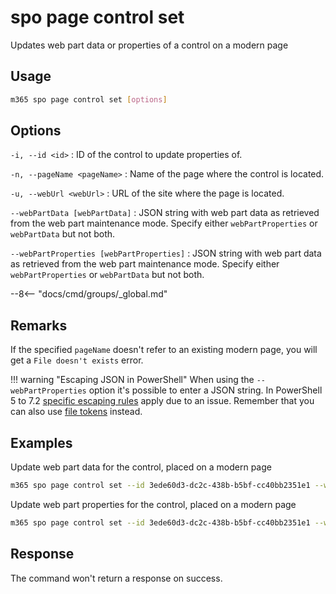 # spo page control set

Updates web part data or properties of a control on a modern page

## Usage

```sh
m365 spo page control set [options]
```

## Options

`-i, --id <id>`
: ID of the control to update properties of.

`-n, --pageName <pageName>`
: Name of the page where the control is located.

`-u, --webUrl <webUrl>`
: URL of the site where the page is located.

`--webPartData [webPartData]`
: JSON string with web part data as retrieved from the web part maintenance mode. Specify either `webPartProperties` or `webPartData` but not both.

`--webPartProperties [webPartProperties]`
: JSON string with web part data as retrieved from the web part maintenance mode. Specify either `webPartProperties` or `webPartData` but not both.

--8<-- "docs/cmd/groups/_global.md"

## Remarks

If the specified `pageName` doesn't refer to an existing modern page, you will get a `File doesn't exists` error.

!!! warning "Escaping JSON in PowerShell"
    When using the `--webPartProperties` option it's possible to enter a JSON string. In PowerShell 5 to 7.2 [specific escaping rules](./../../../user-guide/using-cli.md#escaping-double-quotes-in-powershell) apply due to an issue. Remember that you can also use [file tokens](./../../../user-guide/using-cli.md#passing-complex-content-into-cli-options) instead.

## Examples

Update web part data for the control, placed on a modern page

```sh
m365 spo page control set --id 3ede60d3-dc2c-438b-b5bf-cc40bb2351e1 --webUrl https://contoso.sharepoint.com/sites/team-a --pageName home.aspx --webPartData '{"title":"New WP Title","properties": {"description": "New description"}}'
```

Update web part properties for the control, placed on a modern page

```sh
m365 spo page control set --id 3ede60d3-dc2c-438b-b5bf-cc40bb2351e1 --webUrl https://contoso.sharepoint.com/sites/team-a --pageName home.aspx --webPartProperties '{"description": "New description"}'
```

## Response

The command won't return a response on success.
